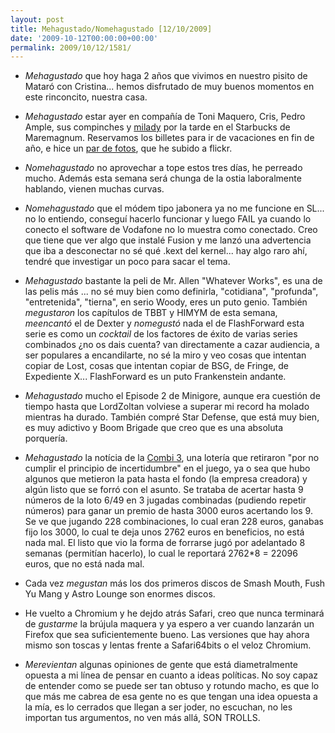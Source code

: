 ```yaml
---
layout: post
title: Mehagustado/Nomehagustado [12/10/2009]
date: '2009-10-12T00:00:00+00:00'
permalink: 2009/10/12/1581/
---
```

- *Mehagustado* que hoy haga 2 años que vivimos en nuestro pisito de Mataró con Cristina... hemos disfrutado de muy buenos momentos en este rinconcito, nuestra casa.

- *Mehagustado* estar ayer en compañía de Toni Maquero, Cris, Pedro Ample, sus compinches y [milady](http://childrenatyourfeet.com) por la tarde en el Starbucks de Maremagnum. Reservamos los billetes para ir de vacaciones en fin de año, e hice un [par de fotos](http://www.flickr.com/photos/savior1980/), que he subido a flickr.

- *Nomehagustado* no aprovechar a tope estos tres días, he perreado mucho. Además esta semana será chunga de la ostia laboralmente hablando, vienen muchas curvas.

- *Nomehagustado* que el módem tipo jabonera ya no me funcione en SL... no lo entiendo, conseguí hacerlo funcionar y luego FAIL ya cuando lo conecto el software de Vodafone no lo  muestra como conectado. Creo que tiene que ver algo que instalé Fusion y me lanzó una advertencia que iba a desconectar no sé qué .kext del kernel... hay algo raro ahí, tendré que investigar un poco para sacar el tema.

- *Mehagustado* bastante la peli de Mr. Allen "Whatever Works", es una de las pelis más ... no sé muy bien como definirla, "cotidiana", "profunda", "entretenida", "tierna", en serio Woody, eres un puto genio. También *megustaron* los capítulos de TBBT y HIMYM de esta semana, *meencantó* el de Dexter y *nomegustó* nada el de FlashForward esta serie es como un _cocktail_ de los factores de éxito de varias series combinados ¿no os dais cuenta? van directamente a cazar audiencia, a ser populares a encandilarte, no sé la miro y veo cosas que intentan copiar de Lost, cosas que intentan copiar de BSG, de Fringe, de Expediente X... FlashForward es un puto Frankenstein andante.

- *Mehagustado* mucho el Episode 2 de Minigore, aunque era cuestión de tiempo hasta que LordZoltan volviese a superar mi record ha molado mientras ha durado. También compré Star Defense, que está muy bien, es muy adictivo y Boom Brigade que creo que es una absoluta porquería.

- *Mehagustado* la notícia de la [Combi 3](http://www.microsiervos.com/archivo/azar/combi-3.html), una lotería que retiraron "por no cumplir el principio de incertidumbre" en el juego, ya o sea que hubo algunos que metieron la pata hasta el fondo (la empresa creadora) y algún listo que se forró con el asunto. Se trataba de acertar hasta 9 números de la loto 6/49 en 3 jugadas combinadas (pudiendo repetir números) para ganar un premio de hasta 3000 euros acertando los 9. Se ve que jugando 228 combinaciones, lo cual eran 228 euros, ganabas fijo los 3000, lo cual te deja unos 2762 euros en beneficios, no está nada mal. El listo que vio la forma de forrarse jugó por adelantado 8 semanas (permitían hacerlo), lo cual le reportará 2762*8 = 22096 euros, que no está nada mal.

- Cada vez *megustan* más los dos primeros discos de Smash Mouth, Fush Yu Mang y Astro Lounge son enormes discos.

- He vuelto a Chromium y he dejdo atrás Safari, creo que nunca terminará de *gustarme* la  brújula maquera y ya espero a ver cuando lanzarán un Firefox que sea suficientemente bueno. Las versiones que hay ahora mismo son toscas y lentas frente a Safari64bits o el veloz Chromium.

- *Merevientan* algunas opiniones de gente que está diametralmente opuesta a mi línea de pensar en cuanto a ideas políticas. No soy capaz de entender como se puede ser tan obtuso y rotundo macho, es que lo que más me cabrea de esa gente no es que tengan una idea opuesta a la mía, es lo cerrados que llegan a ser joder, no escuchan, no les importan tus argumentos, no ven más allá, SON TROLLS.
